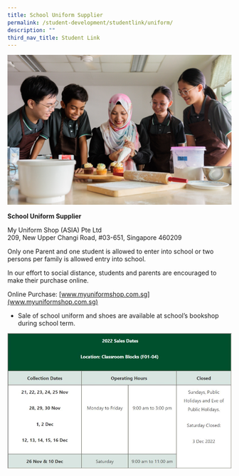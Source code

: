 ```yaml
---
title: School Uniform Supplier
permalink: /student-development/studentlink/uniform/
description: ""
third_nav_title: Student Link
---
```

![](/images/bgss%20student%20link.jpg)

**School Uniform Supplier**

My Uniform Shop (ASIA) Pte Ltd<br>
209, New Upper Changi Road, #03-651, Singapore 460209

Only one Parent and one student is allowed to enter into school or two persons per family is allowed entry into school.

In our effort to social distance, students and parents are encouraged to make their purchase online.

Online Purchase: [www.myuniformshop.com.sg](www.myuniformshop.com.sg)

* Sale of school uniform and shoes are available at school’s bookshop during school term.

![](/images/School%20Uniform%20Calendar.jpg)